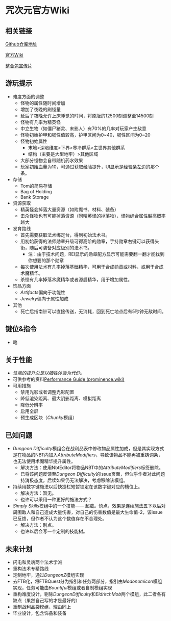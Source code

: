 # 咒次元官方Wiki

## 相关链接

[Github仓库地址](https://github.com/Karashok-Leo/Spell-Dimension-Modpack)

[官方Wiki](https://karashok-leo.github.io/Wiki/)

[整合包宣传片](https://www.bilibili.com/video/BV1sZ42117eN)

## 游玩提示

 - 难度方面的调整
	 - 怪物的属性随时间增加
	 - 增加了夜晚的刷怪量
	 - 延后了夜晚允许上床睡觉的时间，将原版的12500刻调整至14500刻
	 - 怪物有几率为精英怪
	 - 中立生物（如僵尸猪灵、末影人）有70%的几率对玩家产生敌意
	 - 怪物初始护甲和韧性值较高，护甲区间为0~40，韧性区间为0~20
	 - 怪物初始属性
		 - 末地>深暗维度>下界>寒冷群系>主世界其他群系
		 - 结构（主要是大型地牢）>其他区域
	 - 大部分怪物会自带随机药水效果
	 - 玩家初始血量为10，可通过获取经验提升，UI显示是经验条左边的那个条。
 - 存储
	 - Tom的简易存储
	 - Bag of Holding
	 - Bank Storage
 - 资源获取
	 - 精英怪会掉落大量资源（如附魔书、材料、装备）
	 - 击杀怪物也有可能掉落资源（同精英怪的掉落物），怪物综合属性越高概率越大
 - 发育路线
	 - 首先需要获取法术绑定台，得到初始法术书。
	 - 用初始获得的法师勋章升级可得高阶的勋章，手持勋章右键可以获得头衔，随后可装备对应级别的法术书。
		 - 注：由于技术问题，REI显示的勋章配方显示可能需要翻一翻才能找到你想要的那个勋章
	 - 每次使用法术有几率掉落基础精华，可用于合成勋章或材料，或用于合成术魔精华。
	 - 杀怪有几率掉落术魔精华或者源启精华，用于增加属性。
 - 饰品方面
	 - *Artifacts*偏向于功能性
	 - *Jewelry*偏向于属性加成
 - 其他
	 - 死亡后指南针可以直接传送，无消耗，回到死亡地点后有5秒钟无敌时间。

## 键位&指令

 - 略

## 关于性能

 - *性能的提升总是以牺牲体验为代价。*
 - 可供参考的资料[Performance Guide (prominence.wiki)](https://rpg.prominence.wiki/performance-guide)
 - 可用措施
	 - 禁用光影或者调整光影配置
	 - 降低渲染距离、最大阴影距离、模拟距离
	 - 降低分辨率
	 - 启用全屏
	 - 预生成区块（*Chunky*模组）

## 已知问题

 - *Dungeon Difficulty*模组会在战利品表中修改物品属性加成，但是其实现方式是在物品的NBT内加入*AttributeModifiers*，导致该物品不能再被重铸词条，也无法使用术魔精华提升属性。
	 - 解决方法：使用NbtEditor将物品NBT中的*AttributeModifiers*标签删除。
	 - 已将该问题反馈至*Dungeon Difficulty*的Issue页面，但似乎作者对此问题持消极态度，后续如果仍无法解决，考虑移除该模组。
 - 持续用数字键施法以后快捷栏短暂锁定在该数字键对应的槽位上。
	 - 解决方法：暂无。
	 - 也许可以采用一种更好的施法方式？
 - *Simply Skills*模组中的一个技能—— 超载。慎点，效果是连续施法五下以后对周围敌人和自己造成大量伤害，对自己的伤害数值是最大生命值-2，该issue已反馈，但作者不认为这个数值存在不合理处。
	 - 解决方法：别点。
	 - 也许以后会写一个定制的技能树。

## 未来计划

 - 闪电和灵魂两个法术学派
 - 重构法术专精路线
 - 定制地牢，通过*DungeonZ*模组实现
 - 去FTB化，将FTBQuest分为指引和任务两部分，指引由*Modonomicon*模组实现，任务可能由*Bountiful*模组或者自制模组实现
 - 重构难度设计，剔除*DungeonDifficulty*和*EldritchMob*两个模组，此二者各有缺点（果然自己写的才是最好的）
 - 重制战利品袋模组，理由同上
 - 毕业设计，包含饰品和装备